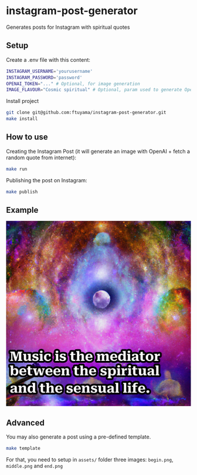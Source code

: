 # instagram-post-generator

Generates posts for Instagram with spiritual quotes

## Setup

Create a .env file with this content:

```bash
INSTAGRAM_USERNAME='yourusername'
INSTAGRAM_PASSWORD='password'
OPENAI_TOKEN="..." # Optional, for image generation
IMAGE_FLAVOUR="Cosmic spiritual" # Optional, param used to generate OpenAI image
```

Install project

```bash
git clone git@github.com:ftuyama/instagram-post-generator.git
make install
```

## How to use

Creating the Instagram Post (it will generate an image with OpenAI + fetch a random quote from internet):

```bash
make run
```

Publishing the post on Instagram:

```bash
make publish
```

## Example

![Example image](example.png "Example of AI generated post")

## Advanced

You may also generate a post using a pre-defined template.

```bash
make template
```

For that, you need to setup in `assets/` folder three images: `begin.png`, `middle.png` and `end.png`
